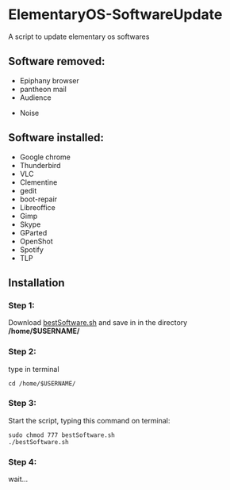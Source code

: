 # ElementaryOS-SoftwareUpdate
A script to update elementary os softwares

## Software removed:

* Epiphany browser
* pantheon mail
* Audience
+ Noise


## Software installed:

* Google chrome
* Thunderbird
* VLC
* Clementine
* gedit
* boot-repair
* Libreoffice
* Gimp
* Skype
* GParted
* OpenShot
* Spotify
* TLP

## Installation

### Step 1:

Download [bestSoftware.sh](https://github.com/zell92/ElementaryOS-SoftwareUpdate/blob/master/bestSoftware.sh)
and save in in the directory **/home/$USERNAME/**

### Step 2:

type in terminal

```
cd /home/$USERNAME/
```

### Step 3:

Start the script, typing this command on terminal:
```
sudo chmod 777 bestSoftware.sh 
./bestSoftware.sh
```

### Step 4:

wait...

